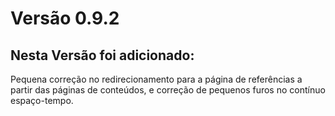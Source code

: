 # Versão 0.9.2
## Nesta Versão foi adicionado:
Pequena correção no redirecionamento para a página de referências a partir das páginas de conteúdos, e correção de pequenos furos no contínuo espaço-tempo.
